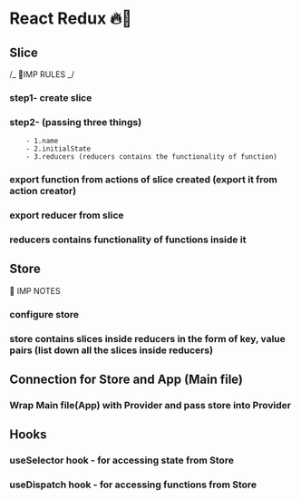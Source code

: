 # React Redux 🔥🚀

## Slice

/_ 🌟IMP RULES _/

### step1- create slice

### step2- (passing three things)

        - 1.name
        - 2.initialState
        - 3.reducers (reducers contains the functionality of function)

### export function from actions of slice created (export it from action creator)

### export reducer from slice

### reducers contains functionality of functions inside it

## Store

🌟 IMP NOTES

### configure store

### store contains slices inside reducers in the form of key, value pairs (list down all the slices inside reducers)

## Connection for Store and App (Main file)

### Wrap Main file(App) with Provider and pass store into Provider

## Hooks 

### useSelector hook - for accessing state from Store

### useDispatch hook - for accessing functions from Store
